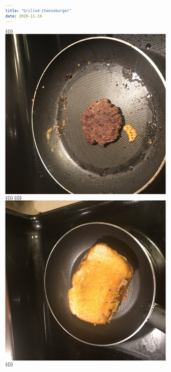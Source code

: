 ```yaml
---
title: "Grilled Cheeseburger"
date: 2020-11-10
---
```


{{<img>}}![](burger.jpg){{</img>}}
{{<img>}}![](cooking.jpg){{</img>}}
